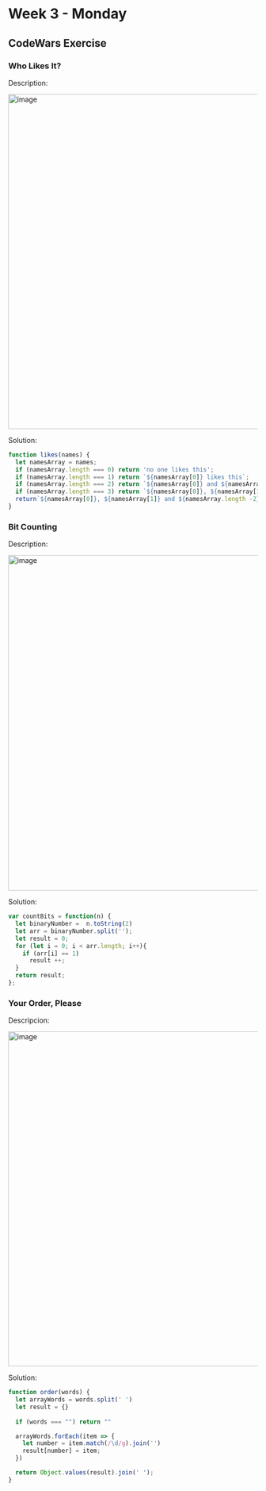 # Week 3 - Monday


## CodeWars Exercise

### Who Likes It? 

Description: 

<img width="675" alt="image" src="https://user-images.githubusercontent.com/86013814/166598379-92ddb902-06c9-49da-a326-2cda47a6756c.png">

Solution:

``` javascript
function likes(names) {
  let namesArray = names;
  if (namesArray.length === 0) return 'no one likes this';
  if (namesArray.length === 1) return `${namesArray[0]} likes this`;
  if (namesArray.length === 2) return `${namesArray[0]} and ${namesArray[1]} like this`;
  if (namesArray.length === 3) return `${namesArray[0]}, ${namesArray[1]} and ${namesArray[2]} like this`;
  return`${namesArray[0]}, ${namesArray[1]} and ${namesArray.length -2} others like this`;
}
```
### Bit Counting 

Description:

<img width="676" alt="image" src="https://user-images.githubusercontent.com/86013814/166599073-c5c660a3-5409-4d55-a97e-725f18c2ed9e.png">

Solution: 

``` javascript
var countBits = function(n) {
  let binaryNumber =  n.toString(2)
  let arr = binaryNumber.split('');
  let result = 0;
  for (let i = 0; i < arr.length; i++){
    if (arr[i] == 1) 
      result ++;
  }
  return result;
};
```

### Your Order, Please 

Descripcion:

<img width="675" alt="image" src="https://user-images.githubusercontent.com/86013814/166599590-5c7e034d-e003-4ebc-b6df-729f0cf73112.png">

Solution:

``` javascript
function order(words) {
  let arrayWords = words.split(' ')
  let result = {}
  
  if (words === "") return ""

  arrayWords.forEach(item => {
    let number = item.match(/\d/g).join('')
    result[number] = item;
  })

  return Object.values(result).join(' ');
}
```

